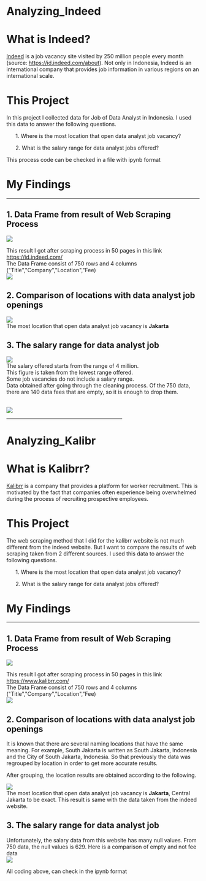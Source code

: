 # Analyzing_Indeed

# What is Indeed?

<a href="https://id.indeed.com/">Indeed</a> is a job vacancy site visited by 250 million people every month (source: https://id.indeed.com/about). Not only in Indonesia, Indeed is an international company that provides job information in various regions on an international scale.


# This Project
In this project I collected data for Job of Data Analyst in Indonesia. I used this data to answer the following questions.

<ul>1. Where is the most location that open data analyst job vacancy?</ul>
<ul>2. What is the salary range for data analyst jobs offered?</ul>

This process code can be checked in a file with ipynb format

# My Findings
<hr>

## 1. Data Frame from result of Web Scraping Process
<img src="img_web_scrapping/result_dataframe_indeed.png"></img>

This result I got after scraping process in 50 pages in this link 
<a href="https://id.indeed.com/jobs?q=data%20analyst&l=indonesia&from=searchOnHP&vjk=284ce6d382cca087">https://id.indeed.com/</a><br>
The Data Frame consist of 750 rows and 4 columns ("Title","Company","Location","Fee)
<br>
<img src="img_web_scrapping/shape_indeed.png"></img>

## 2. Comparison of locations with data analyst job openings
<img src="img_web_scrapping/grafik_lokasi_indeed.png"></img>
<br>The most location that open data analyst job vacancy is <b>Jakarta</b>

## 3. The salary range for data analyst job
<img src="img_web_scrapping/grafik_gaji_indeed.png"></img>
<br>The salary offered starts from the range of 4 million.
<br>This figure is taken from the lowest range offered.
<br>Some job vacancies do not include a salary range.
<br>Data obtained after going through the cleaning process. Of the 750 data, there are 140 data fees that are empty, so it is enough to drop them.

<br><img src="img_web_scrapping/null_indeed.png"></img>
<hr size="40px", color="red", width="60%">

# Analyzing_Kalibr

# What is Kalibrr?
<a href="https://www.kalibrr.com/">Kalibrr</a> is a company that provides a platform for worker recruitment. This is motivated by the fact that companies often experience being overwhelmed during the process of recruiting prospective employees.

# This Project
The web scraping method that I did for the kalibrr website is not much different from the indeed website. But I want to compare the results of web scraping taken from 2 different sources. I used this data to answer the following questions.

<ul>1. Where is the most location that open data analyst job vacancy?</ul>
<ul>2. What is the salary range for data analyst jobs offered?</ul>

# My Findings
<hr>

## 1. Data Frame from result of Web Scraping Process
<img src="img_web_scrapping/result_dataframe_kalibrr.png"></img>

This result I got after scraping process in 50 pages in this link 
<a href="https://www.kalibrr.com/job-board/te/data%20analyst/1">https://www.kalibrr.com/</a><br>
The Data Frame consist of 750 rows and 4 columns ("Title","Company","Location","Fee)
<br>
<img src="img_web_scrapping/shape_kalibrr.png"></img>

## 2. Comparison of locations with data analyst job openings
It is known that there are several naming locations that have the same meaning. For example, South Jakarta is written as South Jakarta, Indonesia and the City of South Jakarta, Indonesia. So that previously the data was regrouped by location in order to get more accurate results.

After grouping, the location results are obtained according to the following.

<img src="img_web_scrapping/grafik_lokasi_kalibrr.png"></img>
<br>The most location that open data analyst job vacancy is <b>Jakarta</b>, Central Jakarta to be exact.
This result is same with the data taken from the indeed website.


## 3. The salary range for data analyst job
Unfortunately, the salary data from this website has many null values. From 750 data, the null values is 629. 
Here is a comparison of empty and not fee data
<br><img src="img_web_scrapping/compare_null_values_kalibrr.png"></img>

All coding above, can check in the ipynb format

